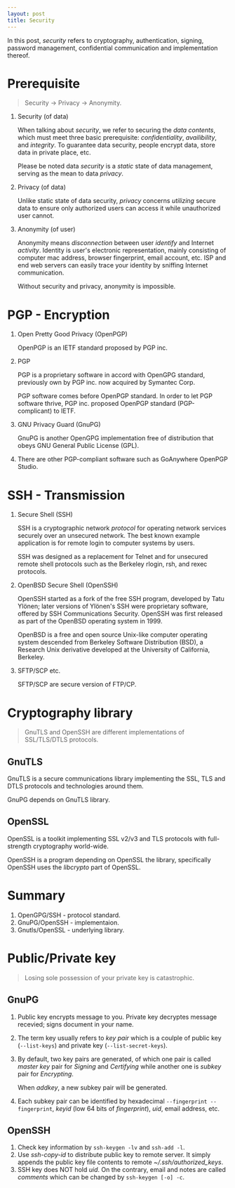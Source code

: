 ```yaml
---
layout: post
title: Security
---
```


In this post, *security* refers to cryptography, authentication, signing, password management, confidential communication and implementation thereof.

# Prerequisite

>Security -> Privacy -> Anonymity.

1. Security (of data)

   When talking about *security*, we refer to securing the *data contents*, which must meet three basic prerequisite: *confidentiality*, *availibility*, and *integrity*. To guarantee data security, people encrypt data, store data in private place, etc.

   Please be noted data *security* is a *static* state of data management, serving as the mean to data *privacy*.
2. Privacy (of data)

   Unlike static state of data security, *privacy* concerns *utilizing* secure data to ensure only authorized users can access it while unauthorized user cannot.
3. Anonymity (of user)

   Anonymity means *disconnection* between user *identify* and Internet *activity*. Identity is user's electronic representation, mainly consisting of computer mac address, browser fingerprint, email account, etc. ISP and end web servers can easily trace your identity by sniffing Internet communication.

   Without security and privacy, anonymity is impossible.

# PGP - Encryption

1. Open Pretty Good Privacy (OpenPGP)

   OpenPGP is an IETF standard proposed by PGP inc.
2. PGP

   PGP is a proprietary software in accord with OpenGPG standard, previously own by PGP inc. now acquired by Symantec Corp.

   PGP software comes before OpenPGP standard. In order to let PGP software thrive, PGP inc. proposed OpenPGP standard (PGP-complicant) to IETF.
3. GNU Privacy Guard (GnuPG)

   GnuPG is another OpenGPG implementation free of distribution that obeys GNU General Public License (GPL).
4. There are other PGP-compliant software such as GoAnywhere OpenPGP Studio.

# SSH - Transmission

1. Secure Shell (SSH)

    SSH is a cryptographic network *protocol* for operating network services securely over an unsecured network. The best known example application is for remote login to computer systems by users.

   SSH was designed as a replacement for Telnet and for unsecured remote shell protocols such as the Berkeley rlogin, rsh, and rexec protocols.
2. OpenBSD Secure Shell (OpenSSH)

   OpenSSH started as a fork of the free SSH program, developed by Tatu Ylönen; later versions of Ylönen's SSH were proprietary software, offered by SSH Communications Security. OpenSSH was first released as part of the OpenBSD operating system in 1999.

   OpenBSD is a free and open source Unix-like computer operating system descended from Berkeley Software Distribution (BSD), a Research Unix derivative developed at the University of California, Berkeley.
3. SFTP/SCP etc.

   SFTP/SCP are secure version of FTP/CP.

# Cryptography library

>GnuTLS and OpenSSH are different implementations of SSL/TLS/DTLS protocols.

## GnuTLS

GnuTLS is a secure communications library implementing the SSL, TLS and DTLS protocols and technologies around them.

GnuPG depends on GnuTLS library.

## OpenSSL

OpenSSL is a toolkit implementing SSL v2/v3 and TLS protocols with full-strength cryptography world-wide.

OpenSSH is a program depending on OpenSSL the library, specifically OpenSSH uses the *libcrypto* part of OpenSSL.

# Summary

1. OpenGPG/SSH - protocol standard.
2. GnuPG/OpenSSH - implementaion.
3. Gnutls/OpenSSL - underlying library.

# Public/Private key

>Losing sole possession of your private key is catastrophic.

## GnuPG

1. Public key encrypts message to you. Private key decryptes message recevied; signs document in your name.
2. The term key usually refers to *key pair* which is a coulple of public key (`--list-keys`) and private key (`--list-secret-keys`).
3. By default, two key pairs are generated, of which one pair is called *master key* pair for *Signing* and *Certifying* while another one is *subkey* pair for *Encrypting*.

   When *addkey*, a new subkey pair will be generated.
4. Each subkey pair can be identified by hexadecimal `--fingerprint --fingerprint`, *keyid* (low 64 bits of *fingerprint*), *uid*, email address, etc.

## OpenSSH

1. Check key information by `ssh-keygen -lv` and `ssh-add -l`.
2. Use *ssh-copy-id* to distribute public key to remote server. It simply appends the public key file contents to remote *~/.ssh/authorized_keys*.
3. SSH key does NOT hold *uid*. On the contrary, email and notes are called *comments* which can be changed by `ssh-keygen [-o] -c`.
